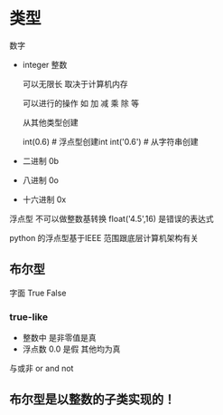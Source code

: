类型
===============

数字

- integer 整数

   可以无限长 取决于计算机内存

   可以进行的操作 如  加 减 乘 除 等

   从其他类型创建

    int(0.6) # 浮点型创建int
    int('0.6') # 从字符串创建

- 二进制 0b<nnn>
- 八进制 0o<nnn>
- 十六进制 0x<nnn>

浮点型 不可以做整数基转换
float('4.5',16)  是错误的表达式

python 的浮点型基于IEEE 范围跟底层计算机架构有关

## 布尔型

字面   True False

### true-like
 - 整数中 是非零值是真
 - 浮点数 0.0 是假 其他均为真

与或非  or and not

## 布尔型是以整数的子类实现的！ ##